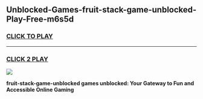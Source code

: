 
## Unblocked-Games-fruit-stack-game-unblocked-Play-Free-m6s5d
<h3>
<a href="https://premium76.site?title=fruit-stack-game-unblocked&ref=23A">CLICK TO PLAY</a></h3>
<hr>

<h3>
<a href="https://premium76.site?title=fruit-stack-game-unblocked&ref=23A">CLICK 2 PLAY</a>
  
</h3>

<a href="https://premium76.site?title=fruit-stack-game-unblocked&ref=23A"><img src="https://clearcache.store/games.png"></a>


**fruit-stack-game-unblocked games unblocked: Your Gateway to Fun and Accessible Online Gaming**
